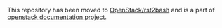 This repository has been moved to [OpenStack/rst2bash](https://git.openstack.org/cgit/openstack/rst2bash) and is a part of [openstack documentation project](https://wiki.openstack.org/wiki/Documentation).
